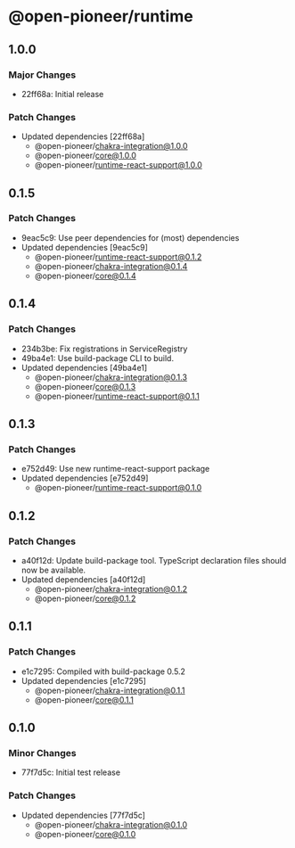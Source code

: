 # @open-pioneer/runtime

## 1.0.0

### Major Changes

-   22ff68a: Initial release

### Patch Changes

-   Updated dependencies [22ff68a]
    -   @open-pioneer/chakra-integration@1.0.0
    -   @open-pioneer/core@1.0.0
    -   @open-pioneer/runtime-react-support@1.0.0

## 0.1.5

### Patch Changes

-   9eac5c9: Use peer dependencies for (most) dependencies
-   Updated dependencies [9eac5c9]
    -   @open-pioneer/runtime-react-support@0.1.2
    -   @open-pioneer/chakra-integration@0.1.4
    -   @open-pioneer/core@0.1.4

## 0.1.4

### Patch Changes

-   234b3be: Fix registrations in ServiceRegistry
-   49ba4e1: Use build-package CLI to build.
-   Updated dependencies [49ba4e1]
    -   @open-pioneer/chakra-integration@0.1.3
    -   @open-pioneer/core@0.1.3
    -   @open-pioneer/runtime-react-support@0.1.1

## 0.1.3

### Patch Changes

-   e752d49: Use new runtime-react-support package
-   Updated dependencies [e752d49]
    -   @open-pioneer/runtime-react-support@0.1.0

## 0.1.2

### Patch Changes

-   a40f12d: Update build-package tool. TypeScript declaration files should now be available.
-   Updated dependencies [a40f12d]
    -   @open-pioneer/chakra-integration@0.1.2
    -   @open-pioneer/core@0.1.2

## 0.1.1

### Patch Changes

-   e1c7295: Compiled with build-package 0.5.2
-   Updated dependencies [e1c7295]
    -   @open-pioneer/chakra-integration@0.1.1
    -   @open-pioneer/core@0.1.1

## 0.1.0

### Minor Changes

-   77f7d5c: Initial test release

### Patch Changes

-   Updated dependencies [77f7d5c]
    -   @open-pioneer/chakra-integration@0.1.0
    -   @open-pioneer/core@0.1.0
